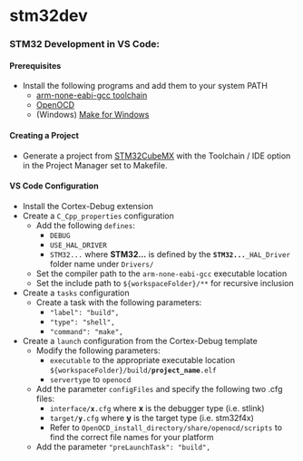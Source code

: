 # stm32dev

### STM32 Development in VS Code:

#### Prerequisites
- Install the following programs and add them to your system PATH
  - [arm-none-eabi-gcc toolchain](https://developer.arm.com/tools-and-software/open-source-software/developer-tools/gnu-toolchain/gnu-rm/downloads)
  - [OpenOCD](https://gnutoolchains.com/arm-eabi/openocd/)
  - (Windows) [Make for Windows](http://gnuwin32.sourceforge.net/packages/make.htm)

#### Creating a Project
- Generate a project from [STM32CubeMX](https://www.st.com/en/development-tools/stm32cubemx.html) with the Toolchain / IDE option in the Project Manager set to Makefile.

#### VS Code Configuration
- Install the Cortex-Debug extension
- Create a `C_Cpp_properties` configuration
  - Add the following `defines`:
    - `DEBUG`
    - `USE_HAL_DRIVER`
    - `STM32...` where **STM32...** is defined by the **`STM32...`**`_HAL_Driver` folder name under `Drivers/`
  - Set the compiler path to the `arm-none-eabi-gcc` executable location
  - Set the include path to `${workspaceFolder}/**` for recursive inclusion
- Create a `tasks` configuration
  - Create a task with the following parameters:
    - `"label": "build",`
    - `"type": "shell",`
    - `"command": "make",`
- Create a `launch` configuration from the Cortex-Debug template
  - Modify the following parameters:
    - `executable` to the appropriate executable location  `${workspaceFolder}/build/`**`project_name`**`.elf`
    - `servertype` to `openocd`
  - Add the parameter `configFiles` and specify the following two .cfg files:
    - `interface/`**`x`**`.cfg` where **x** is the debugger type (i.e. stlink)
    - `target/`**`y`**`.cfg` where **y** is the target type (i.e. stm32f4x)
    - Refer to `OpenOCD_install_directory/share/openocd/scripts` to find the correct file names for your platform
  - Add the parameter `"preLaunchTask": "build",`